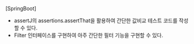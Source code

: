 [SpringBoot]
- assertJ의 assertions.assertThat을 활용하여 간단한 값비교 테스트 코드를 작성할 수 있다.
- Filter 인터페이스를 구현하여 아주 간단한 필터 기능을 구현할 수 있다.

